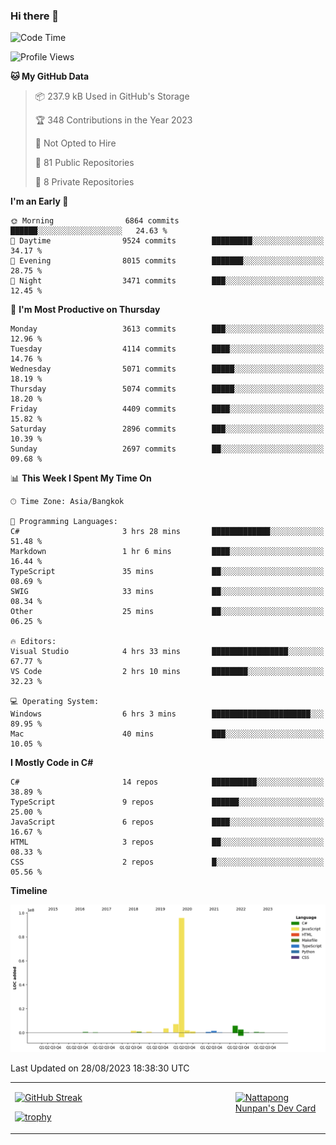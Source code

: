### Hi there 👋

<!--START_SECTION:waka-->
![Code Time](http://img.shields.io/badge/Code%20Time-716%20hrs%2059%20mins-blue)

![Profile Views](http://img.shields.io/badge/Profile%20Views-0-blue)

**🐱 My GitHub Data** 

> 📦 237.9 kB Used in GitHub's Storage 
 > 
> 🏆 348 Contributions in the Year 2023
 > 
> 🚫 Not Opted to Hire
 > 
> 📜 81 Public Repositories 
 > 
> 🔑 8 Private Repositories 
 > 
**I'm an Early 🐤** 

```text
🌞 Morning                6864 commits        ██████░░░░░░░░░░░░░░░░░░░   24.63 % 
🌆 Daytime                9524 commits        █████████░░░░░░░░░░░░░░░░   34.17 % 
🌃 Evening                8015 commits        ███████░░░░░░░░░░░░░░░░░░   28.75 % 
🌙 Night                  3471 commits        ███░░░░░░░░░░░░░░░░░░░░░░   12.45 % 
```
📅 **I'm Most Productive on Thursday** 

```text
Monday                   3613 commits        ███░░░░░░░░░░░░░░░░░░░░░░   12.96 % 
Tuesday                  4114 commits        ████░░░░░░░░░░░░░░░░░░░░░   14.76 % 
Wednesday                5071 commits        █████░░░░░░░░░░░░░░░░░░░░   18.19 % 
Thursday                 5074 commits        █████░░░░░░░░░░░░░░░░░░░░   18.20 % 
Friday                   4409 commits        ████░░░░░░░░░░░░░░░░░░░░░   15.82 % 
Saturday                 2896 commits        ███░░░░░░░░░░░░░░░░░░░░░░   10.39 % 
Sunday                   2697 commits        ██░░░░░░░░░░░░░░░░░░░░░░░   09.68 % 
```


📊 **This Week I Spent My Time On** 

```text
🕑︎ Time Zone: Asia/Bangkok

💬 Programming Languages: 
C#                       3 hrs 28 mins       █████████████░░░░░░░░░░░░   51.48 % 
Markdown                 1 hr 6 mins         ████░░░░░░░░░░░░░░░░░░░░░   16.44 % 
TypeScript               35 mins             ██░░░░░░░░░░░░░░░░░░░░░░░   08.69 % 
SWIG                     33 mins             ██░░░░░░░░░░░░░░░░░░░░░░░   08.34 % 
Other                    25 mins             ██░░░░░░░░░░░░░░░░░░░░░░░   06.25 % 

🔥 Editors: 
Visual Studio            4 hrs 33 mins       █████████████████░░░░░░░░   67.77 % 
VS Code                  2 hrs 10 mins       ████████░░░░░░░░░░░░░░░░░   32.23 % 

💻 Operating System: 
Windows                  6 hrs 3 mins        ██████████████████████░░░   89.95 % 
Mac                      40 mins             ███░░░░░░░░░░░░░░░░░░░░░░   10.05 % 
```

**I Mostly Code in C#** 

```text
C#                       14 repos            ██████████░░░░░░░░░░░░░░░   38.89 % 
TypeScript               9 repos             ██████░░░░░░░░░░░░░░░░░░░   25.00 % 
JavaScript               6 repos             ████░░░░░░░░░░░░░░░░░░░░░   16.67 % 
HTML                     3 repos             ██░░░░░░░░░░░░░░░░░░░░░░░   08.33 % 
CSS                      2 repos             █░░░░░░░░░░░░░░░░░░░░░░░░   05.56 % 
```



**Timeline**

![Lines of Code chart](https://raw.githubusercontent.com/aixasz/aixasz/main/assets/bar_graph.png)


 Last Updated on 28/08/2023 18:38:30 UTC
<!--END_SECTION:waka-->

<table>
<tr>
<td width="70%" valign="top">
 
 [![GitHub Streak](http://github-readme-streak-stats.herokuapp.com?user=aixasz&theme=github-dark&hide_border=true&date_format=%5BY%20%5DM%20j)](https://git.io/streak-stats)

 [![trophy](https://github-profile-trophy.vercel.app/?username=aixasz&theme=onedark)](https://github.com/ryo-ma/github-profile-trophy)
 </td>
<td width="30%" valign="top">
 
<a href="https://app.daily.dev/aixasz"><img src="https://api.daily.dev/devcards/403207936e6547c9a85ea449e9f3abe8.png?r=re8" alt="Nattapong Nunpan's Dev Card"/></a>

 </td>
</tr>
</table>
 
